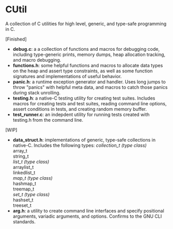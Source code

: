 # CUtil
A collection of C utilities for high level, generic, and type-safe programming in C.

[Finished]
- **debug.c**: a a collection of functions and macros for debugging code, including type-generic prints, memory dumps, heap allocation tracking, and macro debugging.
- **functions.h**: some helpful functions and macros to allocate data types on the heap and assert type constraints, as well as some function signatures and implementations of useful behavior.
- **panic.h**: a runtime exception generator and handler. Uses long jumps to throw "panics" with helpful meta data, and macros to catch those panics during stack unrolling.
- **testing.h**: a native-C testing utility for creating test suites. Includes macros for creating tests and test suites, reading command line options, assert conditions in tests, and creating random memory buffer.
- **test_runner.c**: an indepdent utility for running tests created with testing.h from the command line.

[WIP]
- **data_struct.h**: implementations of generic, type-safe collections in native-C. Includes the following types:
    *collection_t (type class)*  
    array_t  
    string_t  
    *list_t (type class)*  
    arraylist_t  
    linkedlist_t  
    *map_t (type class)*  
    hashmap_t  
    treemap_t  
    *set_t (type class)*  
    hashset_t  
    treeset_t  
- **arg.h**: a utility to create command line interfaces and specify positional arguments, variadic arguments, and options. Confirms to the GNU CLI standards.

